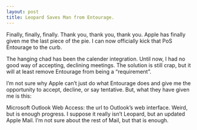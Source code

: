 ```yaml
---
layout: post
title: Leopard Saves Man from Entourage.
---
```


Finally, finally, finally. Thank you, thank you, thank you. Apple has
finally given me the last piece of the pie. I can now officially kick
that PoS Entourage to the curb.

The hanging chad has been the calender integration. Until now, I had no
good way of accepting, declining meetings. The solution is still crap,
but it will at least remove Entourage from being a “requirement”.

I’m not sure why Apple can’t just do what Entourage does and give me the
opportunity to accept, decline, or say tentative. But, what they have
given me is this:

Microsoft Outlook Web Access: the url to Outlook’s web interface. Weird,
but is enough progress. I suppose it really isn’t Leopard, but an
updated Apple Mail. I’m not sure about the rest of Mail, but that is
enough.
